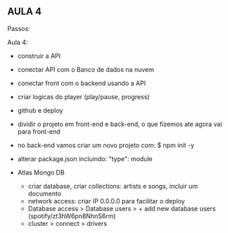 ## AULA 4

Passos:

Aula 4:
- construir a API
- conectar API com o Banco de dados na nuvem
- conectar front com o backend usando a API
- criar logicas do player (play/pause, progress)
- github e deploy

- dividir o projeto em front-end e back-end, o que fizemos ate agora vai para front-end
- no back-end vamos criar um novo projeto com: $ npm init -y
- alterar package.json incluindo: "type": module

- Atlas Mongo DB
  - criar database, criar collections: artists e songs, incluir um documento
  - network access: criar IP 0.0.0.0 para facilitar o deploy
  - Database access > Database users > + add new database users (spotify/zt3hW6pn8NhnS6rm)
  - cluster > connect > drivers


